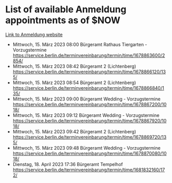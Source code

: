 # List of available Anmeldung appointments as of $NOW
[Link to Anmeldung website](https://service.berlin.de/terminvereinbarung/termin/tag.php?termin=1&anliegen[]=120686&dienstleisterlist=122210,122217,327316,122219,327312,122227,327314,122231,327346,122243,327348,122254,122252,329742,122260,329745,122262,329748,122271,327278,122273,327274,122277,327276,330436,122280,327294,122282,327290,122284,327292,122291,327270,122285,327266,122286,327264,122296,327268,150230,329760,122297,327286,122294,327284,122312,329763,122314,329775,122304,327330,122311,327334,122309,327332,317869,122281,327352,122279,329772,122283,122276,327324,122274,327326,122267,329766,122246,327318,122251,327320,122257,327322,122208,327298,122226,327300&herkunft=http%3A%2F%2Fservice.berlin.de%2Fdienstleistung%2F120686%2F)
- Mittwoch, 15. März 2023 08:00 Bürgeramt Rathaus Tiergarten - Vorzugstermine https://service.berlin.de/terminvereinbarung/termin/time/1678863600/2854/
- Mittwoch, 15. März 2023 08:42 Bürgeramt 2 (Lichtenberg) https://service.berlin.de/terminvereinbarung/termin/time/1678866120/135/
- Mittwoch, 15. März 2023 08:54 Bürgeramt 2 (Lichtenberg) https://service.berlin.de/terminvereinbarung/termin/time/1678866840/135/
- Mittwoch, 15. März 2023 09:00 Bürgeramt Wedding - Vorzugstermine https://service.berlin.de/terminvereinbarung/termin/time/1678867200/1018/
- Mittwoch, 15. März 2023 09:12 Bürgeramt Wedding - Vorzugstermine https://service.berlin.de/terminvereinbarung/termin/time/1678867920/1018/
- Mittwoch, 15. März 2023 09:42 Bürgeramt 2 (Lichtenberg) https://service.berlin.de/terminvereinbarung/termin/time/1678869720/135/
- Mittwoch, 15. März 2023 09:48 Bürgeramt Wedding - Vorzugstermine https://service.berlin.de/terminvereinbarung/termin/time/1678870080/1018/
- Dienstag, 18. April 2023 17:36 Bürgeramt Tempelhof https://service.berlin.de/terminvereinbarung/termin/time/1681832160/172/
